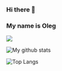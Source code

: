 ### Hi there 👋
### My name is Oleg

<!--
**artamonovoleg/artamonovoleg** is a ✨ _special_ ✨ repository because its `README.md` (this file) appears on your GitHub profile.

Here are some ideas to get you started:

- 🔭 I’m currently working on ...
- 🌱 I’m currently learning ...
- 👯 I’m looking to collaborate on ...
- 🤔 I’m looking for help with ...
- 💬 Ask me about ...
- 📫 How to reach me: ...
- 😄 Pronouns: ...
- ⚡ Fun fact: ...
-->

![](https://media.giphy.com/media/26BGtEmjcrxkOsYr6/giphy.gif) 

![My github stats](https://github-readme-stats.vercel.app/api?username=artamonovoleg&show_icons=true&theme=dracula) 

![Top Langs](https://github-readme-stats.vercel.app/api/top-langs/?username=artamonovoleg&layout=compact&theme=dracula)  
